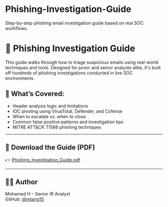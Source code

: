 # Phishing-Investigation-Guide
Step-by-step phishing email investigation guide based on real SOC workflows.

# 📧 Phishing Investigation Guide

This guide walks through how to triage suspicious emails using real-world techniques and tools. Designed for junior and senior analysts alike, it's built off hundreds of phishing investigations conducted in live SOC environments.

## 🔎 What’s Covered:
- Header analysis logic and limitations
- IOC pivoting using VirusTotal, Defender, and Cofense
- When to escalate vs. when to close
- Common false positive patterns and investigation tips
- MITRE ATT&CK T1566 phishing techniques

---

## 📂 Download the Guide (PDF)
👉 [Phishing_Investigation_Guide.pdf](./Phishing_Investigation_Guide.pdf)

---

## 👨‍💻 Author
Mohamed H – Senior IR Analyst  
GitHub: [@mtarig15](https://github.com/mtarig15)  
